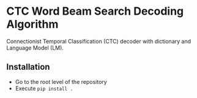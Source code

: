 # CTC Word Beam Search Decoding Algorithm

Connectionist Temporal Classification (CTC) decoder with dictionary and Language Model (LM). 

## Installation

* Go to the root level of the repository
* Execute `pip install .`
